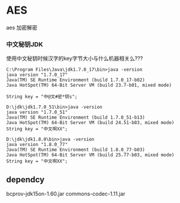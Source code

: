 # AES
aes 加密解密

### 中文秘钥JDK

使用中文秘钥时候汉字的key字节大小与什么机器相关么???

```
C:\Program Files\Java\jdk1.7.0_17\bin>java -version
java version "1.7.0_17"
Java(TM) SE Runtime Environment (build 1.7.0_17-b02)
Java HotSpot(TM) 64-Bit Server VM (build 23.7-b01, mixed mode)

String key = "中@文#密*钥s";
```


```
D:\jdk\jdk1.7.0_51\bin>java -version
java version "1.7.0_51"
Java(TM) SE Runtime Environment (build 1.7.0_51-b13)
Java HotSpot(TM) 64-Bit Server VM (build 24.51-b03, mixed mode)
String key = "中文啊XX";
```

```
D:\jdk\jdk1.8.0\bin>java -version
java version "1.8.0_77"
Java(TM) SE Runtime Environment (build 1.8.0_77-b03)
Java HotSpot(TM) 64-Bit Server VM (build 25.77-b03, mixed mode)
String key = "中文啊XX";
```

dependcy
------------------
bcprov-jdk15on-1.60.jar
commons-codec-1.11.jar
